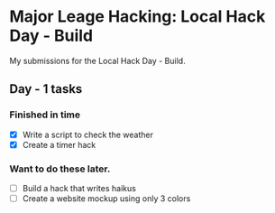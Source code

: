 # Major Leage Hacking: Local Hack Day - Build

My submissions for the Local Hack Day - Build.

## Day - 1 tasks

### Finished in time

- [x] Write a script to check the weather
- [x] Create a timer hack

### Want to do these later.

- [ ] Build a hack that writes haikus
- [ ] Create a website mockup using only 3 colors
